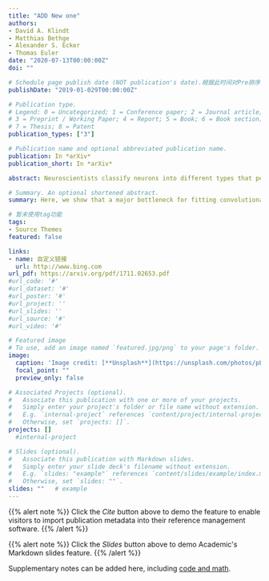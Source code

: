 ```yaml
---
title: "ADD New one"
authors:
- David A. Klindt
- Matthias Bethge
- Alexander S. Ecker
- Thomas Euler
date: "2020-07-13T00:00:00Z"
doi: ""

# Schedule page publish date (NOT publication's date).根据此时间对Pre排序
publishDate: "2019-01-029T00:00:00Z"

# Publication type.
# Legend: 0 = Uncategorized; 1 = Conference paper; 2 = Journal article;
# 3 = Preprint / Working Paper; 4 = Report; 5 = Book; 6 = Book section;
# 7 = Thesis; 8 = Patent
publication_types: ["3"]

# Publication name and optional abbreviated publication name.
publication: In *arXiv*
publication_short: In *arXiv*

abstract: Neuroscientists classify neurons into different types that perform similar computations at different locations in the visual field. Traditional methods for neural system identification do not capitalize on this separation of “what” and “where”. Learning deep convolutional feature spaces that are shared among many neurons provides an exciting path forward, but the architectural design needs to account for data limitations_ While new experimental techniques enable recordings from thousands of neurons, experimental time is limited so that one can sample only a small fraction of each neuron’s response space. Here, we show that a major bottleneck for fitting convolutional neural networks (CNNs) to neural data is the estimation of the individual receptive field locations – a problem that has been scratched only at the surface thus far. We propose a CNN architecture with a sparse readout layer factorizing the spatial (where) and feature (what) dimensions. Our network scales well to thousands of neurons and short recordings and can be trained end-to-end. We evaluate this architecture on ground-truth data to explore the challenges and limitations of CNN-based system identification. Moreover, we show that our network model outperforms current state-of-the art system identification models of mouse primary visual cortex.

# Summary. An optional shortened abstract.
summary: Here, we show that a major bottleneck for fitting convolutional neural networks (CNNs) to neural data is the estimation of the individual receptive field locations – a problem that has been scratched only at the surface thus far. We propose a CNN architecture with a sparse readout layer factorizing the spatial (where) and feature (what) dimensions. 

# 暂未使用tag功能
tags:
- Source Themes
featured: false

links:
- name: 自定义链接
  url: http://www.bing.com
url_pdf: https://arxiv.org/pdf/1711.02653.pdf
#url_code: '#'
#url_dataset: '#'
#url_poster: '#'
#url_project: ''
#url_slides: ''
#url_source: '#'
#url_video: '#'

# Featured image
# To use, add an image named `featured.jpg/png` to your page's folder. 
image:
  caption: 'Image credit: [**Unsplash**](https://unsplash.com/photos/pLCdAaMFLTE)'
  focal_point: ""
  preview_only: false

# Associated Projects (optional).
#   Associate this publication with one or more of your projects.
#   Simply enter your project's folder or file name without extension.
#   E.g. `internal-project` references `content/project/internal-project/index.md`.
#   Otherwise, set `projects: []`.
projects: [] 
  #internal-project

# Slides (optional).
#   Associate this publication with Markdown slides.
#   Simply enter your slide deck's filename without extension.
#   E.g. `slides: "example"` references `content/slides/example/index.md`.
#   Otherwise, set `slides: ""`.
slides: ""   # example
---
```


{{% alert note %}}
Click the *Cite* button above to demo the feature to enable visitors to import publication metadata into their reference management software.
{{% /alert %}}

{{% alert note %}}
Click the *Slides* button above to demo Academic's Markdown slides feature.
{{% /alert %}}

Supplementary notes can be added here, including [code and math](https://sourcethemes.com/academic/docs/writing-markdown-latex/).

